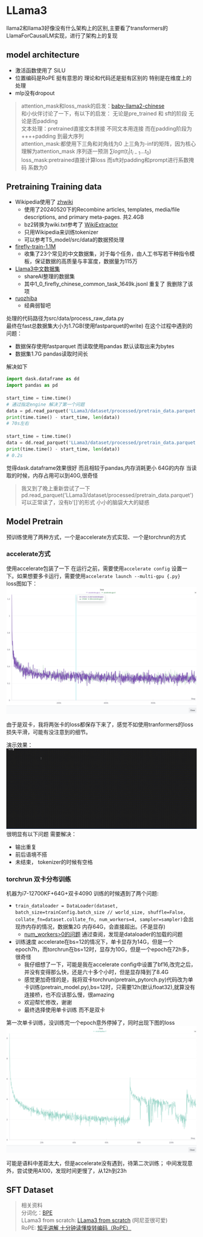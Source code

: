# LLama3
llama2和llama3好像没有什么架构上的区别,主要看了transformers的LlamaForCausalLM实现，进行了架构上的复现   
## model architecture
* 激活函数使用了 SiLU 
* 位置编码是RoPE 挺有意思的 理论和代码还是挺有区别的 特别是在维度上的处理
* mlp没有dropout

> attention_mask和loss_mask的启发：[baby-llama2-chinese](https://github.com/DLLXW/baby-llama2-chinese)  
> 和小伙伴讨论了一下，有以下的启发：
> 无论是pre_trained 和 sft的阶段 无论是否padding   
> 文本处理：pretrained直接文本拼接 不同文本用<eos>连接 而在padding阶段为<question>+<bos>+<answer>+<eos>+padding 到最大序列   
> attention_mask:都使用下三角和对角线为0 上三角为-inf的矩阵，因为核心理解为attention_mask 序列逐一预测 $\sum log \pi(t_i|t_{i-1}...t_0)$
> loss_mask:pretrained直接计算loss 而sft对padding和prompt进行系数掩码 系数为0

## Pretraining Training data
* Wikipedia使用了 [zhwiki](https://dumps.wikimedia.org/zhwiki/)   
  * 使用了20240520下的Recombine articles, templates, media/file descriptions, and primary meta-pages. 共2.4GB
  * bz2转换为wiki.txt参考了 [WikiExtractor](https://github.com/apertium/WikiExtractor) 
  * 只用Wikipedia来训练tokenizer 
  * 可以参考T5_model/src/data的数据预处理
* [firefly-train-1.1M](https://huggingface.co/datasets/YeungNLP/firefly-train-1.1M)
  * 收集了23个常见的中文数据集，对于每个任务，由人工书写若干种指令模板，保证数据的高质量与丰富度，数据量为115万 
* [Llama3中文数据集](https://modelscope.cn/datasets/baicai003/Llama3-Chinese-dataset/files)
  * shareAI整理的数据集
  * 其中1_0_firefly_chinese_common_task_1649k.jsonl 重复了 我删除了该项
* [ruozhiba](https://huggingface.co/datasets/LooksJuicy/ruozhiba)   
  * 经典弱智吧    

处理的代码路径为src/data/process_raw_data.py   
最终在fast总数据集大小为1.7GB(使用fastparquet的write)
在这个过程中遇到的问题：  
* 数据保存使用fastparquet 而读取使用pandas 默认读取出来为bytes
* 数据集1.7G pandas读取时间长   

解决如下
```python
import dask.dataframe as dd
import pandas as pd

start_time = time.time()
# 通过指定engine 解决了第一个问题
data = pd.read_parquet('LLama3/dataset/processed/pretrain_data.parquet', engine='fastparquet')
print(time.time() - start_time, len(data))
# 70s左右

start_time = time.time()
data = dd.read_parquet('LLama3/dataset/processed/pretrain_data.parquet')
print(time.time() - start_time, len(data))
# 0.2s
```
觉得dask.dataframe效果很好 而且相较于pandas,内存消耗更小 
64G的内存 当读取的时候，内存占用可以到40G,很奇怪

> 我又到了晚上重新尝试了一下 pd.read_parquet('LLama3/dataset/processed/pretrain_data.parquet')可以正常读了，没有b'[]'的形式 小小的脑袋大大的疑惑
## Model Pretrain
预训练使用了两种方式，一个是accelerate方式实现、一个是torchrun的方式
### accelerate方式
使用accelerate包装了一下 在运行之前，需要使用```accelerate config``` 设置一下。如果想要多卡运行，需要使用```accelerate launch --multi-gpu {.py} ```    
loss图如下：
![accelerate预训练](img/accelerate-pretrain.png)     

由于是双卡，我将两张卡的loss都保存下来了，感觉不如使用tranformers的loss损失平滑，可能有没注意到的细节。

演示效果：
![accelerate演示](img/accelerate-output.gif)
很明显有以下问题 需要解决：
* 输出重复
* 前后语境不搭
* <eos>未结束， tokenizer的时候有空格

### torchrun 双卡分布训练    
机器为i7-12700KF+64G+双卡4090
训练的时候遇到了两个问题:    
* ```train_dataloader = DataLoader(dataset, batch_size=trainConfig.batch_size // world_size, shuffle=False, collate_fn=dataset.collate_fn, num_workers=4, sampler=sampler)```会出现炸内存的情况，数据集2G 内存64G，会直接超出。(不是显存)    
  * [num_workers>0的问题](https://github.com/pytorch/pytorch/issues/13246) 通过查阅，发现是dataloader的加载的问题   
* 训练速度 accelerate在bs=12的情况下，单卡显存为14G，但是一个epoch7h，而torchrun在bs=12时，显存为10G，但是一个epoch在72h多，很奇怪      
  * 我仔细想了一下，可能是我在accelerate config中设置了bf16,改完之后，并没有变得那么快，还是六十多个小时，但是显存降到了8.4G    
  * 感觉更加奇怪的是，我将双卡torchrun(pretrain_pytorch.py)代码改为单卡训练(pretrain_model.py),bs=12时，只需要12h(默认float32),就算没有连接桥，也不应该那么慢，很amazing    
  * 欢迎帮忙修改，谢谢
  * 最终选择使用单卡训练 而不是双卡

第一次单卡训练，没训练完一个epoch意外停掉了，同时出现下图的loss
![torch_DDP_loss](img/torch_DDP.png)  

可能是语料中差距太大，但是accelerate没有遇到，待第二次训练； 中间发现意外，尝试使用A100，发现时间更慢了，从12h到23h


## SFT Dataset 


> 相关资料   
> 分词化：[BPE](https://github.com/karpathy/minbpe)   
> LLama3 from scratch: [LLama3 from scratch](https://github.com/naklecha/llama3-from-scratch) (阿尼亚很可爱)   
> RoPE: [知乎讲解 十分钟读懂旋转编码（RoPE）](https://www.zhihu.com/tardis/zm/art/647109286?source_id=1003) 